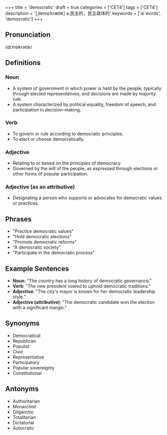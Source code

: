+++
title = 'democratic'
draft = true
categories = ['CET4']
tags = ['CET4']
description = '[ˌdeməˈkrætik] a.民主的，民主政体的'
keywords = ['ai words', 'democratic']
+++

## Pronunciation
/dɪˈmɒkrətɪk/

## Definitions
### Noun
- A system of government in which power is held by the people, typically through elected representatives, and decisions are made by majority rule.
- A system characterized by political equality, freedom of speech, and participation in decision-making.

### Verb
- To govern or rule according to democratic principles.
- To elect or choose democratically.

### Adjective
- Relating to or based on the principles of democracy.
- Governed by the will of the people, as expressed through elections or other forms of popular participation.

### Adjective (as an attributive)
- Designating a person who supports or advocates for democratic values or practices.

## Phrases
- "Practice democratic values"
- "Hold democratic elections"
- "Promote democratic reforms"
- "A democratic society"
- "Participate in the democratic process"

## Example Sentences
- **Noun**: "The country has a long history of democratic governance."
- **Verb**: "The new president vowed to uphold democratic traditions."
- **Adjective**: "The city's mayor is known for her democratic leadership style."
- **Adjective (attributive)**: "The democratic candidate won the election with a significant margin."

## Synonyms
- Democratical
- Republican
- Populist
- Civic
- Representative
- Participatory
- Popular sovereignty
- Constitutional

## Antonyms
- Authoritarian
- Monarchist
- Oligarchic
- Totalitarian
- Dictatorial
- Autocratic
